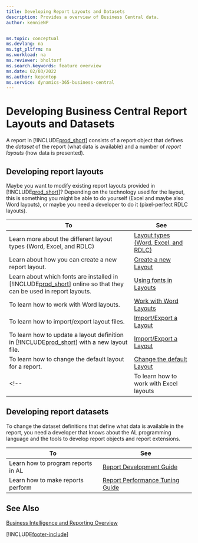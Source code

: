 ```yaml
---
title: Developing Report Layouts and Datasets
description: Provides a overview of Business Central data.
author: kennieNP


ms.topic: conceptual
ms.devlang: na
ms.tgt_pltfrm: na
ms.workload: na
ms.reviewer: bholtorf
ms.search.keywords: feature overview
ms.date: 02/03/2022
ms.author: kepontop
ms.service: dynamics-365-business-central
---
```


# Developing Business Central Report Layouts and Datasets

A report in [!INCLUDE[prod_short](includes/prod_short.md)] consists of a report object that defines the _dataset_ of the report (what data is available) and a number of _report layouts_ (how data is presented).  

## Developing report layouts

Maybe you want to modify existing report layouts provided in [!INCLUDE[prod_short](includes/prod_short.md)]? Depending on the technology used for the layout, this is something you might be able to do yourself (Excel and maybe also Word layouts), or maybe you need a developer to do it (pixel-perfect RDLC layouts).

| To | See |
|--|--|
| Learn more about the different layout types (Word, Excel, and RDLC) | [Layout types (Word, Excel, and RDLC)](ui-manage-report-layouts.md) |
| Learn about how you can create a new report layout. | [Create a new Layout](ui-how-create-custom-report-layout.md) |
| Learn about which fonts are installed in [!INCLUDE[prod_short](includes/prod_short.md)] online so that they can be used in report layouts. | [Using fonts in Layouts](ui-fonts.md) |
| To learn how to work with Word layouts. | [Work with Word Layouts](ui-how-add-fields-word-report-layout.md) |
| To learn how to import/export layout files. | [Import/Export a Layout](ui-how-import-and-export-report-layout.md) |
| To learn how to update a layout definition in [!INCLUDE[prod_short](includes/prod_short.md)] with a new layout file. | [Import/Export a Layout](ui-how-import-and-export-report-layout.md) |
| To learn how to change the default layout for a report. | [Change the default Layout](ui-how-change-layout-currently-used-report.md) |
<!-- | To learn how to work with Excel layouts | [Work with Excel Layouts](ui-how-add-fields-word-report-layout.md) | -->

## Developing report datasets

 To change the dataset definitions that define what data is available in the report, you need a developer that knows about the AL programming language and the tools to develop report objects and report extensions.

| To | See |
|--|--|
| Learn how to program reports in AL | [Report Development Guide](/dynamics365/business-central/dev-itpro/developer/devenv-reports) |
| Learn how to make reports perform | [Report Performance Tuning Guide](/dynamics365/business-central/dev-itpro/performance/performance-developer#writing-efficient-reports) |

## See Also

[Business Intelligence and Reporting Overview](reports-use-reports.md)


[!INCLUDE[footer-include](includes/footer-banner.md)]